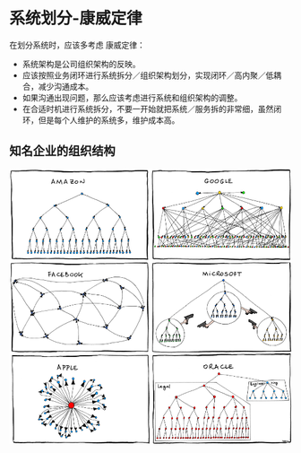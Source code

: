 # 系统划分-康威定律

在划分系统时，应该多考虑 康威定律：

* 系统架构是公司组织架构的反映。
* 应该按照业务闭环进行系统拆分／组织架构划分，实现闭环／高内聚／低耦合，减少沟通成本。
* 如果沟通出现问题，那么应该考虑进行系统和组织架构的调整。
* 在合适时机进行系统拆分，不要一开始就把系统／服务拆的非常细，虽然闭环，但是每个人维护的系统多，维护成本高。

## 知名企业的组织结构

![组织结构](images/康威定律-组织结构.png?width=80%)
